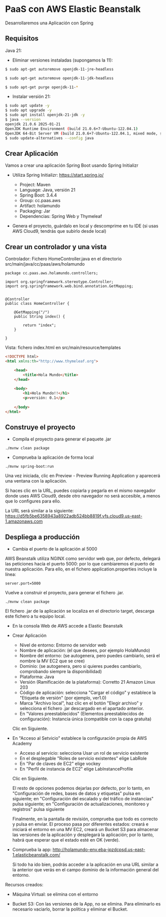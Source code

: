 # PaaS con AWS Elastic Beanstalk

Desarrollaremos una Aplicación con Spring


## Requisitos

Java 21:

- Eliminar versiones instaladas (supongamos la 11):

```sh
$ sudo apt-get autoremove openjdk-11-jre-headless

$ sudo apt-get autoremove openjdk-11-jdk-headless

$ sudo apt-get purge openjdk-11-*
```

- Instalar versión 21:

```sh
$ sudo apt update -y
$ sudo apt upgrade -y
$ sudo apt install openjdk-21-jdk -y
$ java --version
openjdk 21.0.6 2025-01-21
OpenJDK Runtime Environment (build 21.0.6+7-Ubuntu-122.04.1)
OpenJDK 64-Bit Server VM (build 21.0.6+7-Ubuntu-122.04.1, mixed mode, sharing)
$ sudo update-alternatives --config java
```


## Crear Aplicación

Vamos a crear una aplicación Spring Boot usando Spring Initializr

- Utiliza Spring Initializr: https://start.spring.io/

    - Project: Maven
    - Language: Java, versión 21
    - Spring Boot: 3.4.4
    - Group: cc.paas.aws
    - Artifact: holamundo
    - Packaging: Jar
    - Dependencias: Spring Web y Thymeleaf

- Genera el proyecto, guárdalo en local y descomprime en tu IDE (si usas AWS Cloud9, tendrás que subirlo desde local)

## Crear un controlador y una vista

Controlador: Fichero HomeController.java en el directorio src/main/java/cc/paas/aws/holamundo

```
package cc.paas.aws.holamundo.controllers;

import org.springframework.stereotype.Controller;
import org.springframework.web.bind.annotation.GetMapping;


@Controller
public class HomeController {
    
    @GetMapping("/")
	public String index() {
	    
		return "index";
	}
    
}
```
Vista: fichero index.html en src/main/resource/templates

```html
<!DOCTYPE html>
<html xmlns:th="http://www.thymeleaf.org">

    <head>
        <title>Hola Mundo</title>
    </head>
    
    <body>
        <h1>Hola Mundo!!</h1>
        <p>versión: 0.1</p>
	
	</body>
</html>

```

## Construye el proyecto

- Compila el proyecto para generar el paquete .jar

```
./mvnw clean package
```

- Comprueba la aplicación de forma local
 
```
./mvnw spring-boot:run

```

Una vez iniciada, clic en Preview - Preview Running Application y aparecerá una ventana con la aplicación.

Si haces clic en la URL, puedes copiarla y pegarla en el mismo navegador donde uses AWS Cloud9, desde otro navegador no será accesible, 
a menos que lo configures para ello.

La URL será similar a la siguiente: https://d5fb5be6358943a8922adb524bb8819f.vfs.cloud9.us-east-1.amazonaws.com


## Despliega a producción 

- Cambia el puerto de la aplicación al 5000

AWS Beanstalk utiliza NGINX como servidor web que, por defecto, delegará las peticiones hacía el puerto 5000: por lo que cambiaremos
el puerto de nuestra aplicación. Para ello, en el fichero application.properties incluye la línea:

```
server.port=5000
```
Vuelve a construir el proyecto, para generar el fichero .jar.

```
./mvnw clean package
```

El fichero .jar de la aplicación se localiza en el directorio target, descarga este fichero a tu equipo local.

- En la consola Web de AWS accede a Elastic Beanstalk

- Crear Aplicación

    - Nivel de entorno: Entorno de servidor web
    - Nombre de aplicación: (el que desees, por ejemplo HolaMundo)
    - Nombre del entorno: (se autogenera, pero puedes cambiarlo, será el nombre la MV EC2 que se cree)
    - Dominio: (se autogenera, pero si quieres puedes cambiarlo, comprobando siempre la disponibilidad)
    - Plataforma: Java
    - Versión (Ramificación de la plataforma): Corretto 21 Amazon Linux 203
    - Código de aplicación: selecciona "Cargar el código" y establece la "Etiqueta de versión" (por ejemplo, ver1.0)
    - Marca "Archivo local", haz clic en el botón "Elegir archivo" y selecciona el fichero .jar descargado en el apartado anterior.
    - En "Valores preestablecidos" (Elementos preestablecidos de configuración): Instancia única (compatible con la capa gratuita)
    
    Clic en Siguiente.
    
- En "Acceso al Setvicio" establece la configuración propia de AWS Academy

    - Acceso al servicio: selecciona Usar un rol de servicio existente
    - En el desplegable "Roles de servicio existentes" elige LabRole
    - En "Par de claves de EC2" elige vockey
    - En "Perfil de instancia de EC2" elige LabInstanceProfile

    Clic en Siguiente.
    
    El resto de opciones podemos dejarlas por defecto, por lo tanto, en "Configuración de redes, bases de datos y etiquetas" pulsa en siguiente;
    en "Configuración del escalado y del tráfico de instancias" pulsa siguiente; en "Configuración de actualizaciones, monitoreo y registros" pulsa siguiente
    
    Finalmente, en la pantalla de revisión, comprueba que todo es correcto y pulsa en enviar. 
    El proceso pasa por diferentes estados: creará e iniciará el entorno en una MV EC2, 
    creará un Bucket S3 para almacenar las versiones de la aplicación
    y desplegará la aplicación; por lo tanto, habrá que esperar que el estado esté en OK (verde).

- Comprueba la app: http://holamundo-env.eba-jpzdcpsd.us-east-1.elasticbeanstalk.com/

    Si todo ha ido bien, podrás acceder a la aplicación en una URL similar a la anterior que verás en el campo dominio de la información general del entorno.
    
Recursos creados:

- Máquina Virtual: se elimina con el entorno

- Bucket S3: Con las versiones de la App, no se elimina. Para eliminarlo es necesario vaciarlo, borrar la política y eliminar el Bucket.

